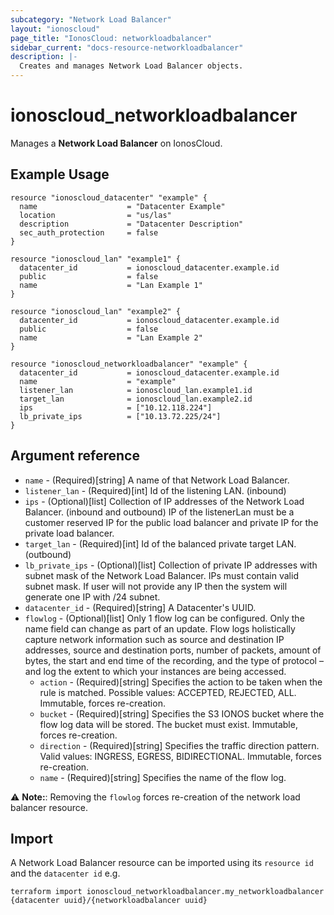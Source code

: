 ```yaml
---
subcategory: "Network Load Balancer"
layout: "ionoscloud"
page_title: "IonosCloud: networkloadbalancer"
sidebar_current: "docs-resource-networkloadbalancer"
description: |-
  Creates and manages Network Load Balancer objects.
---
```


# ionoscloud_networkloadbalancer

Manages a **Network Load Balancer**  on IonosCloud.

## Example Usage

```hcl
resource "ionoscloud_datacenter" "example" {
  name                    = "Datacenter Example"
  location                = "us/las"
  description             = "Datacenter Description"
  sec_auth_protection     = false
}

resource "ionoscloud_lan" "example1" {
  datacenter_id           = ionoscloud_datacenter.example.id
  public                  = false
  name                    = "Lan Example 1"
}

resource "ionoscloud_lan" "example2" {
  datacenter_id           = ionoscloud_datacenter.example.id
  public                  = false
  name                    = "Lan Example 2"
}

resource "ionoscloud_networkloadbalancer" "example" {
  datacenter_id           = ionoscloud_datacenter.example.id
  name                    = "example"
  listener_lan            = ionoscloud_lan.example1.id
  target_lan              = ionoscloud_lan.example2.id
  ips                     = ["10.12.118.224"]
  lb_private_ips          = ["10.13.72.225/24"]
}
```

## Argument reference

- `name` - (Required)[string] A name of that Network Load Balancer.
- `listener_lan` - (Required)[int] Id of the listening LAN. (inbound)
- `ips` - (Optional)[list] Collection of IP addresses of the Network Load Balancer. (inbound and outbound) IP of the listenerLan must be a customer reserved IP for the public load balancer and private IP for the private load balancer.
- `target_lan` - (Required)[int] Id of the balanced private target LAN. (outbound)
- `lb_private_ips` - (Optional)[list] Collection of private IP addresses with subnet mask of the Network Load Balancer. IPs must contain valid subnet mask. If user will not provide any IP then the system will generate one IP with /24 subnet.
- `datacenter_id` - (Required)[string] A Datacenter's UUID.
- `flowlog` - (Optional)[list] Only 1 flow log can be configured. Only the name field can change as part of an update. Flow logs holistically capture network information such as source and destination IP addresses, source and destination ports, number of packets, amount of bytes, the start and end time of the recording, and the type of protocol – and log the extent to which your instances are being accessed.
    - `action` - (Required)[string] Specifies the action to be taken when the rule is matched. Possible values: ACCEPTED, REJECTED, ALL. Immutable, forces re-creation.
    - `bucket` - (Required)[string] Specifies the S3 IONOS bucket where the flow log data will be stored. The bucket must exist. Immutable, forces re-creation.
    - `direction` - (Required)[string] Specifies the traffic direction pattern. Valid values: INGRESS, EGRESS, BIDIRECTIONAL. Immutable, forces re-creation.
    - `name` - (Required)[string] Specifies the name of the flow log.

⚠️ **Note:**: Removing the `flowlog` forces re-creation of the network load balancer resource.

## Import

A Network Load Balancer resource can be imported using its `resource id` and the `datacenter id` e.g.

```shell
terraform import ionoscloud_networkloadbalancer.my_networkloadbalancer {datacenter uuid}/{networkloadbalancer uuid}
```